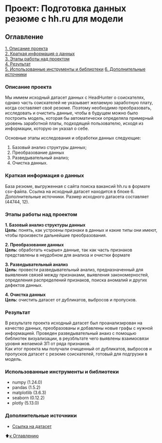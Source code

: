 # Проект: Подготовка данных резюме с hh.ru для модели

## Оглавление
[1. Описание проекта](https://github.com/vadimkopytko/learning/blob/main/SkillFactory/PY-17_PROJECT-1/README.md#Описание-проекта)  
[2. Краткая информация о данных](https://github.com/vadimkopytko/learning/blob/main/SkillFactory/PY-17_PROJECT-1/README.md#Краткая-информация-о-данных)  
[3. Этапы работы над проектом](https://github.com/vadimkopytko/learning/blob/main/SkillFactory/PY-17_PROJECT-1/README.md#Этапы-работы-над-проектом)  
[4. Результат](https://github.com/vadimkopytko/learning/blob/main/SkillFactory/PY-17_PROJECT-1/README.md#Результат)  
[5. Использованные инструменты и библиотеки](https://github.com/vadimkopytko/learning/blob/main/SkillFactory/PY-17_PROJECT-1/README.md#Использованные-инструменты-и-библиотеки) 
[6. Дополнительные источники](https://github.com/vadimkopytko/learning/blob/main/SkillFactory/PY-17_PROJECT-1/README.md#Дополнительные-источники) 


### Описание проекта
Мы иммем исходный датасет данных с HeadHunter о соискателях, однако часть соискателей не указывает желаемую заработную плату, когда составляет своё резюме. Поэтому необходимо преобразовать, исследовать и очистить данные, чтобы в будущем можно было построить модель, которая бы автоматически определяла примерный уровень заработной платы, подходящей пользователю, исходя из информации, которую он указал о себе.

Основные этапы исследования и обработки данных следующие:
1. Базовый анализ структуры данных;
2. Преобразование данных
3. Разведывательный анализ;
4. Очистка данных.

### Краткая информация о данных
База резюме, выгруженная с сайта поиска вакансий hh.ru в формате csv-файла. Ссылка на исходный датасет находится в блоке 6. Дополнительные источники. Размер исходного датасета составляет (44744, 12).

### Этапы работы над проектом
**1. Базовый анализ структуры данных**  
**Цель:** понять, как устроены признаки в данных и какие типы они имеют, чтобы произвести дальнейшие преобразования.

**2. Преобразование данных**  
**Цель:** обработать «сырые» данные, так как часть признаков представлены в неудобном для анализа и очистки формате

**3. Разведывательный анализ**  
**Цель:** провести разведывательный анализ, предназначенный для выявления связей между признаками, выявления закономерностей, определения распределений признаков, поиска аномалий и других дефектов данных.

**4. Очистка данных**  
**Цель:** очистить датасет от дубликатов, выбросов и пропусков.


### Результат
В результате проекта исходный датасет был проанализирован на качество данных, преобразованы и добавлены новые графы с нужной информацией. Проведен разведывательный анаиз с помощью библиотек визуализации, в реузбльтате чего выявлены взаимосвязи уровня желаемой ЗП от ряда признаков.  
Как итог проекта мы получали очищенный от дубликатов, выбросов и пропусков датасет с резюме соискателей, готовый для подгрузки в модель.

### Использованные инструменты и библиотеки
* numpy (1.24.0)
* pandas (1.5.2)
* matplotlib (3.6.3)
* seaborn (0.12.2)
* plotly (5.13.0)

### Дополнительные источники
* [Ссылка на датасет](https://console.firebase.google.com/project/data-hh/storage/data-hh.appspot.com/files)

:arrow_up:[к Оглавлению](https://github.com/vadimkopytko/learning/blob/main/SkillFactory/PY-17_PROJECT-1/README.md#Оглавление)